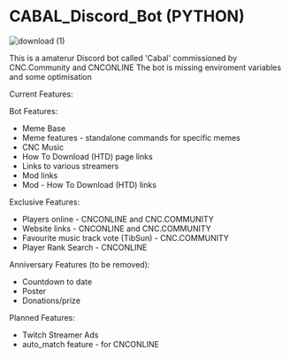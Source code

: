 # CABAL_Discord_Bot (PYTHON)

![download (1)](https://user-images.githubusercontent.com/84570199/130465749-c76b707b-e608-47fc-9c0b-d0f3d08cea1a.jpg)

This is a amaterur Discord bot called 'Cabal' commissioned by CNC.Community and CNCONLINE
The bot is missing enviroment variables and some optimisation





Current Features:

Bot Features:

- Meme Base
- Meme features - standalone commands for specific memes
- CNC Music
- How To Download (HTD) page links
- Links to various streamers
- Mod links
- Mod - How To Download (HTD) links

Exclusive Features:

- Players online - CNCONLINE and CNC.COMMUNITY
- Website links - CNCONLINE and CNC.COMMUNITY
- Favourite music track vote (TibSun) - CNC.COMMUNITY
- Player Rank Search - CNCONLINE

Anniversary Features (to be removed):

- Countdown to date
- Poster
- Donations/prize

Planned Features:

- Twitch Streamer Ads
- auto_match feature - for CNCONLINE
